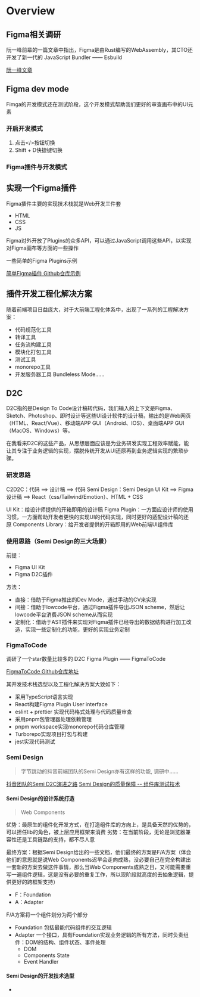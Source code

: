 # Overview
## Figma相关调研
阮一峰前辈的一篇文章中指出，Figma是由Rust编写的WebAssembly，其CTO还开发了新一代的 JavaScript Bundler —— Esbuild

[阮一峰文章](https://www.ruanyifeng.com/blog/2022/09/weekly-issue-224.html)

## Figma dev mode
Fimga的开发模式还在测试阶段，这个开发模式帮助我们更好的审查画布中的UI元素

### 开启开发模式
1. 点击</>按钮切换
2. Shift + D快捷键切换

### Figma插件与开发模式

## 实现一个Figma插件
Figma插件主要的实现技术栈就是Web开发三件套
- HTML
- CSS
- JS

Figma对外开放了Plugins的众多API，可以通过JavaScript调用这些API，以实现对Figma画布等方面的一些操作

一些简单的Figma Plugins示例

[简单Figma插件 Github仓库示例](https://github.com/figma/plugin-samples)

## 插件开发工程化解决方案
随着前端项目日益庞大，对于大前端工程化体系中，出现了一系列的工程解决方案：
- 代码规范化工具
- 转译工具
- 任务流构建工具
- 模块化打包工具
- 测试工具
- monorepo工具
- 开发服务器工具 Bundleless Mode……

## D2C
D2C指的是Design To Code设计稿转代码，我们输入的上下文是Figma、Sketch、Photoshop、即时设计等这些UI设计软件的设计稿，输出的是Web网页（HTML、React/Vue）、移动端APP GUI（Android、IOS）、桌面端APP GUI（MacOS、Windows）等。

在我看来D2C的这些产品，从思想层面应该是为业务研发实现工程效率赋能，能让其专注于业务逻辑的实现，摆脱传统开发从UI还原再到业务逻辑实现的繁琐步骤。

### 研发思路
C2D2C：代码 ==> 设计稿 ==> 代码
Semi Design：Semi Design UI Kit ==> Figma 设计稿 ==> React（css/Tailwind/Emotion）、HTML + CSS 

UI Kit：给设计师提供的开箱即用的设计稿
Figma Plugin：一方面应设计师的使用习惯，一方面帮助开发者更快的实现UI的代码实现，同时更好的适配设计稿的还原
Components Library：给开发者提供的开箱即用的Web前端UI组件库

### 使用思路（Semi Design的三大场景）
前提：
- Figma UI Kit
- Figma D2C插件

方法：
- 直接：借助于Figma推出的Dev Mode，通过手动的CV来实现
- 间接：借助于lowcode平台，通过Figma插件导出JSON scheme，然后让lowcode平台消费JSON scheme从而实现
- 定制化：借助于AST插件来实现对Figma插件已经导出的数据结构进行加工改造，实现一些定制化的功能，更好的实现业务定制

### FigmaToCode
调研了一个star数量比较多的 D2C Figma Plugin —— FigmaToCode

[FigmaToCode Github仓库地址](https://github.com/bernaferrari/FigmaToCode)

其开发技术栈选型以及工程化解决方案大致如下：
- 采用TypeScript语言实现
- React构建Figma Plugin User interface
- eslint + prettier 实现代码格式处理与代码质量审查
- 采用pnpm包管理器处理依赖管理
- pnpm workspace实现monorepo代码仓库管理
- Turborepo实现项目打包与构建
- jest实现代码测试

### Semi Design
> 字节跳动的抖音前端团队的Semi Design亦有这样的功能, 调研中……

[抖音团队的Semi D2C演进之路](https://juejin.cn/post/7267418854124699702)
[Semi Design的质量保障 -- 组件库测试技术](https://medium.com/front-end-weekly/how-we-test-semi-design-component-libraries-64b854f63b65)

#### Semi Design的设计系统打造
> Web Components

优势：最原生的组件化开发方式，在打造组件库的方向上，是具备天然的优势的，可以担任lib的角色，被上层应用框架来消费
劣势：在当前阶段，无论是浏览器兼容性还是工具链路的支持，都不尽人意

最终方案：根据Semi Design给出的一些文档，他们最终的方案是F/A方案（体会他们的意思就是说Web Components迟早会走向成熟，没必要自己在完全构建出一套新的方案去做这件事情，那么当Web Components成熟之日，又可能需要重写一遍组件逻辑，这是没有必要的重复工作，所以现阶段就高度的去抽象逻辑，提供更好的跨框架支持）
- F：Foundation
- A：Adapter

F/A方案将一个组件划分为两个部分
- Foundation 包括最能代码组件的交互逻辑
- Adapter    一个接口，具有Foundation实现业务逻辑的所有方法，同时负责组件：DOM的结构、组件状态、事件处理
    - DOM
    - Components State
    - Event Handler

#### Semi Design的开发技术选型
- 